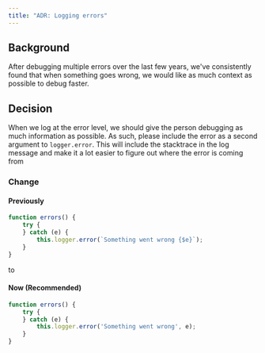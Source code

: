 ```yaml
---
title: "ADR: Logging errors"
---
```


## Background

After debugging multiple errors over the last few years, we've consistently found that when something goes wrong, we
would like as much context as possible to debug faster.

## Decision

When we log at the error level, we should give the person debugging as much information as possible.
As such, please include the error as a second argument to `logger.error`. This will include the stacktrace in the log
message and make it a lot easier to figure out where the error is coming from

### Change

#### Previously

```typescript
function errors() {
    try {
    } catch (e) {
        this.logger.error(`Something went wrong {$e}`);
    }
}
```

to

#### Now (Recommended)

```typescript
function errors() {
    try {
    } catch (e) {
        this.logger.error('Something went wrong', e);
    }
}
```
